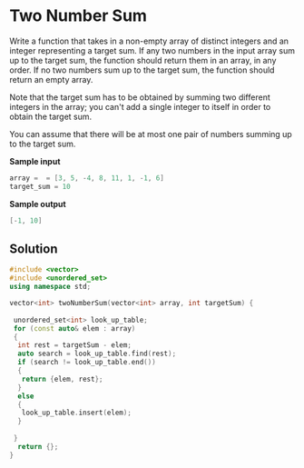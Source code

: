 # Two Number Sum

Write a function that takes in a non-empty array of distinct integers and an
integer representing a target sum. If any two numbers in the input array sum
up to the target sum, the function should return them in an array, in any
order. If no two numbers sum up to the target sum, the function should return
an empty array.

Note that the target sum has to be obtained by summing two different integers
in the array; you can't add a single integer to itself in order to obtain the
target sum.

You can assume that there will be at most one pair of numbers summing up to
the target sum.

**Sample input**

```C++
array =  = [3, 5, -4, 8, 11, 1, -1, 6]
target_sum = 10
```

**Sample output**

```C++
[-1, 10]
```

## Solution

```C++
#include <vector>
#include <unordered_set>
using namespace std;

vector<int> twoNumberSum(vector<int> array, int targetSum) {
 
 unordered_set<int> look_up_table;
 for (const auto& elem : array)
 {
  int rest = targetSum - elem;
  auto search = look_up_table.find(rest);
  if (search != look_up_table.end())
  {
   return {elem, rest};
  }
  else
  {
   look_up_table.insert(elem);
  }
  
 }
  return {};
}

```
